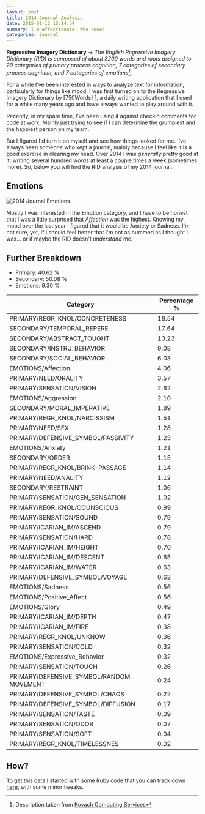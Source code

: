 ```yaml
---
layout: post
title: 2014 Journal Analysis
date: 2015-01-12 15:14:54
summary: I'm affectionate. Who knew?
categories: journal
---
```


**Regressive Imagery Dictionary** &rarr; *The English Regressive Imagery Dictionary (RID) is composed of about 3200 words and roots assigned to 29 categories of primary process cognition, 7 categories of secondary process cognition, and 7 categories of emotions[^fn1]*.

For a while I've been interested in ways to analyze text for information, particularly for things like mood.  I was first turned on to the Regressive Imagery Dictionary by [750Words] [1], a daily writing application that I used for a while many years ago and have always wanted to play around with it.

Recently, in my spare time, I've been using it against checkin comments for code at work.  Mainly just trying to see if I can determine the grumpiest and the happiest person on my team.  

But I figured I'd turn it on myself and see how things looked for me.  I've always been someone who kept a journal, mainly because I feel like it is a good exercise in clearing my head.  Over 2014 I was *generally* pretty good at it, writing several hundred words at least a couple times a week (sometimes more).  So, below you will find the RID analysis of my 2014 journal.

## Emotions 

![2014 Journal Emotions](http://austinmoody.org/i/melange_2014journal_2015-01-03-151758.png)

Mostly I was interested in the Emotion category, and I have to be honest that I was a little surprised that *Affection* was the highest.  Knowing my mood over the last year I figured that it would be Anxiety or Sadness.  I'm not sure, yet, if I should feel better that I'm not as bummed as I thought I was... or if maybe the RID doesn't *understand* me.

## Further Breakdown 

* Primary:   40.62 %
* Secondary: 50.08 %
* Emotions:  9.30 %

|Category|Percentage %|
|---|---|
| PRIMARY/REGR_KNOL/CONCRETENESS | 18.54 |
| SECONDARY/TEMPORAL_REPERE | 17.64 |
| SECONDARY/ABSTRACT_TOUGHT | 13.23 |
| SECONDARY/INSTRU_BEHAVIOR | 9.08 |
| SECONDARY/SOCIAL_BEHAVIOR | 6.03 |
| EMOTIONS/Affection | 4.06 |
| PRIMARY/NEED/ORALITY | 3.57 |
| PRIMARY/SENSATION/VISION | 2.62 |
| EMOTIONS/Aggression | 2.10 |
| SECONDARY/MORAL_IMPERATIVE | 1.89 |
| PRIMARY/REGR_KNOL/NARCISSISM | 1.51 |
| PRIMARY/NEED/SEX | 1.28 |
| PRIMARY/DEFENSIVE_SYMBOL/PASSIVITY | 1.23 |
| EMOTIONS/Anxiety | 1.21 |
| SECONDARY/ORDER | 1.15 |
| PRIMARY/REGR_KNOL/BRINK-PASSAGE | 1.14 |
| PRIMARY/NEED/ANALITY | 1.12 |
| SECONDARY/RESTRAINT | 1.06 |
| PRIMARY/SENSATION/GEN_SENSATION | 1.02 |
| PRIMARY/REGR_KNOL/COUNSCIOUS | 0.99 |
| PRIMARY/SENSATION/SOUND | 0.79 |
| PRIMARY/ICARIAN_IM/ASCEND | 0.79 |
| PRIMARY/SENSATION/HARD | 0.78 |
| PRIMARY/ICARIAN_IM/HEIGHT | 0.70 |
| PRIMARY/ICARIAN_IM/DESCENT | 0.65 |
| PRIMARY/ICARIAN_IM/WATER | 0.63 |
| PRIMARY/DEFENSIVE_SYMBOL/VOYAGE | 0.62 |
| EMOTIONS/Sadness | 0.56 |
| EMOTIONS/Positive_Affect | 0.56 |
| EMOTIONS/Glory | 0.49 |
| PRIMARY/ICARIAN_IM/DEPTH | 0.47 |
| PRIMARY/ICARIAN_IM/FIRE | 0.38 |
| PRIMARY/REGR_KNOL/UNKNOW | 0.36 |
| PRIMARY/SENSATION/COLD | 0.32 |
| EMOTIONS/Expressive_Behavior | 0.32 |
| PRIMARY/SENSATION/TOUCH | 0.26 |
| PRIMARY/DEFENSIVE_SYMBOL/RANDOM MOVEMENT | 0.24 |
| PRIMARY/DEFENSIVE_SYMBOL/CHAOS | 0.22 |
| PRIMARY/DEFENSIVE_SYMBOL/DIFFUSION | 0.17 |
| PRIMARY/SENSATION/TASTE | 0.09 |
| PRIMARY/SENSATION/ODOR | 0.07 |
| PRIMARY/SENSATION/SOFT | 0.04 |
| PRIMARY/REGR_KNOL/TIMELESSNES | 0.02 |

## How?

To get this data I started with some Ruby code that you can track down [here](http://matt.blogs.it/entries/00002563.html), with some minor tweaks.  

[1]: http://750words.com "750 Words"

[^fn1]: Description taken from [Kovach Computing Services](http://www.kovcomp.co.uk/wordstat/RID.html)

